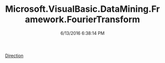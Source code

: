 ﻿---
title: Microsoft.VisualBasic.DataMining.Framework.FourierTransform
date: 6/13/2016 6:38:14 PM
---

[Direction](T-Microsoft.VisualBasic.DataMining.Framework.FourierTransform.Direction.html)
